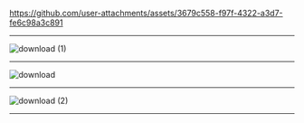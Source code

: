 https://github.com/user-attachments/assets/3679c558-f97f-4322-a3d7-fe6c98a3c891

---


![download (1)](https://github.com/user-attachments/assets/e9867680-5283-4a95-b7df-dc43705890bd)

---
![download](https://github.com/user-attachments/assets/2ca228f4-0380-4672-a12e-29f458bb0b05)

---

![download (2)](https://github.com/user-attachments/assets/69878985-e145-44f3-971d-25b495ad4132)

---
